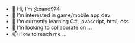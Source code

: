 - 👋 Hi, I’m @xand974
- 👀 I’m interested in game/mobile app dev
- 🌱 I’m currently learning C#, javascript, html, css
- 💞️ I’m looking to collaborate on ...
- 📫 How to reach me ...

<!---
xand974/xand974 is a ✨ special ✨ repository because its `README.md` (this file) appears on your GitHub profile.
You can click the Preview link to take a look at your changes.
--->
